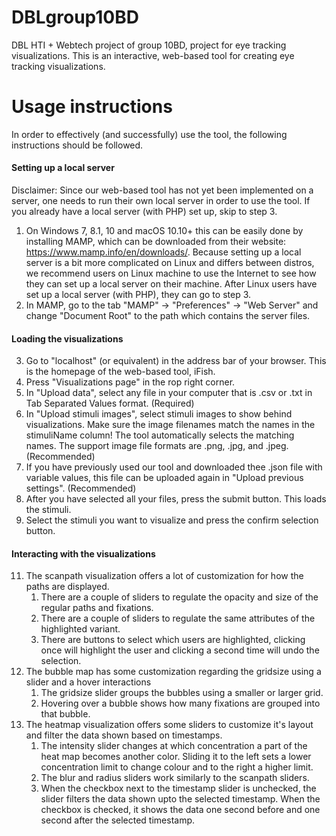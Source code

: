 # DBLgroup10BD
DBL HTI + Webtech project of group 10BD, project for eye tracking visualizations.
This is an interactive, web-based tool for creating eye tracking visualizations.

# Usage instructions
In order to effectively (and successfully) use the tool, the following instructions should be followed.

#### Setting up a local server
Disclaimer: Since our web-based tool has not yet been implemented on a server, one needs to run their own local server in order to use the tool. If you already have a local server (with PHP) set up, skip to step 3. 

1. On Windows 7, 8.1, 10 and macOS 10.10+ this can be easily done by installing MAMP, which can be downloaded from their website: https://www.mamp.info/en/downloads/. Because setting up a local server is a bit more complicated on Linux and differs between distros, we recommend users on Linux machine to use the Internet to see how they can set up a local server on their machine. After Linux users have set up a local server (with PHP), they can go to step 3.
2. In MAMP, go to the tab "MAMP" -> "Preferences" -> "Web Server" and change "Document Root" to the path which contains the server files.

#### Loading the visualizations
3. Go to "localhost" (or equivalent) in the address bar of your browser. This is the homepage of the web-based tool, iFish. 
4. Press "Visualizations page" in the rop right corner. 
5. In "Upload data", select any file in your computer that is .csv or .txt in Tab Separated Values format. (Required)
6. In "Upload stimuli images", select stimuli images to show behind visualizations. Make sure the image filenames match the names in the stimuliName column! The tool automatically selects the matching names. The support image file formats are .png, .jpg, and .jpeg. (Recommended)
7. If you have previously used our tool and downloaded thee .json file with variable values, this file can be uploaded again in "Upload previous settings". (Recommended)
8. After you have selected all your files, press the submit button. This loads the stimuli.
9. Select the stimuli you want to visualize and press the confirm selection button.

#### Interacting with the visualizations
11. The scanpath visualization offers a lot of customization for how the paths are displayed.
	1. There are a couple of sliders to regulate the opacity and size of the regular paths and fixations.
	2. There are a couple of sliders to regulate the same attributes of the highlighted variant.
	3. There are buttons to select which users are highlighted, clicking once will highlight the user and clicking a second time will undo the selection.
12. The bubble map has some customization regarding the gridsize using a slider and a hover interactions
	1. The gridsize slider groups the bubbles using a smaller or larger grid.
	2. Hovering over a bubble shows how many fixations are grouped into that bubble.
13. The heatmap visualization offers some sliders to customize it's layout and filter the data shown based on timestamps.
	1. The intensity slider changes at which concentration a part of the heat map becomes another color. Sliding it to the left sets a lower concentration limit to change colour and to the right a higher limit. 
	2. The blur and radius sliders work similarly to the scanpath sliders.
	3. When the checkbox next to the timestamp slider is unchecked, the slider filters the data shown upto the selected timestamp. When the checkbox is checked, it shows the data one second before and one second after the selected timestamp.
